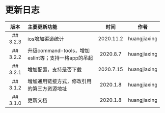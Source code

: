 # 更新日志

|   版本   | 主要更新功能                               |   时间    |     作者     |
| :------: | :----------------------------------------- | :-------: | :----------: |
| ## 3.2.3 | ios增加渠道统计 | 2020.11.2 | huangjiaxing |
| ## 3.2.2 | 升级command-tools，增加eslint等；支持一格app的吊起 | 2020.8.7 | huangjiaxing |
| ## 3.2.1 | 增加配置，支持是否下载                     | 2020.7.15 | huangjiaxing |
| ## 3.1.2 | 增加通用链接方式，修改引用的第三方资源地址 | 2020.1.8  | huangjiaxing |
| ## 3.1.0 | 更新文档                                   | 2020.1.8  | huangjiaxing |
